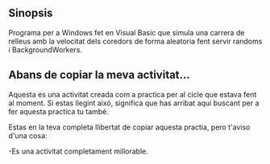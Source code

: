 ## Sinopsis

Programa per a Windows fet en Visual Basic que simula una carrera de relleus amb la velocitat dels coredors de forma aleatoria fent servir randoms i BackgroundWorkers.
## Abans de copiar la meva activitat...

Aquesta es una activitat creada com a practica per al cicle que estava fent al moment. Si estas llegint aixó, significa que has arribat aquí buscant per a fer aquesta practica tu també. 

Estas en la teva completa llibertat de copiar aquesta practia, pero t'aviso d'una cosa:

-Es una activitat completament millorable.
